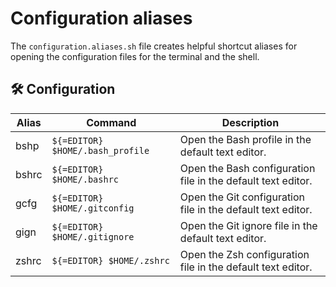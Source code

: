 # Configuration aliases

The `configuration.aliases.sh` file creates helpful shortcut aliases for opening
the configuration files for the terminal and the shell.

## 🛠 Configuration

| Alias | Command | Description |
| ----- | ----- | ----- |
| bshp | `${=EDITOR} $HOME/.bash_profile` | Open the Bash profile in the default text editor. |
| bshrc | `${=EDITOR} $HOME/.bashrc` | Open the Bash configuration file in the default text editor. |
| gcfg | `${=EDITOR} $HOME/.gitconfig` | Open the Git configuration file in the default text editor. |
| gign | `${=EDITOR} $HOME/.gitignore` | Open the Git ignore file in the default text editor. |
| zshrc | `${=EDITOR} $HOME/.zshrc` | Open the Zsh configuration file in the default text editor. |
